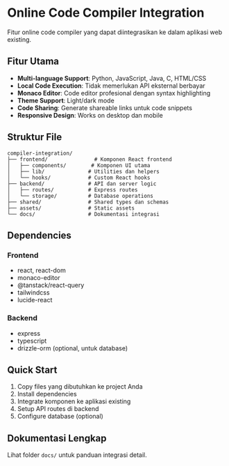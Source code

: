 # Online Code Compiler Integration

Fitur online code compiler yang dapat diintegrasikan ke dalam aplikasi web existing.

## Fitur Utama

- **Multi-language Support**: Python, JavaScript, Java, C, HTML/CSS
- **Local Code Execution**: Tidak memerlukan API eksternal berbayar
- **Monaco Editor**: Code editor profesional dengan syntax highlighting
- **Theme Support**: Light/dark mode
- **Code Sharing**: Generate shareable links untuk code snippets
- **Responsive Design**: Works on desktop dan mobile

## Struktur File

```
compiler-integration/
├── frontend/               # Komponen React frontend
│   ├── components/        # Komponen UI utama
│   ├── lib/              # Utilities dan helpers
│   └── hooks/            # Custom React hooks
├── backend/              # API dan server logic
│   ├── routes/           # Express routes
│   └── storage/          # Database operations
├── shared/               # Shared types dan schemas
├── assets/               # Static assets
└── docs/                 # Dokumentasi integrasi
```

## Dependencies

### Frontend
- react, react-dom
- monaco-editor
- @tanstack/react-query
- tailwindcss
- lucide-react

### Backend  
- express
- typescript
- drizzle-orm (optional, untuk database)

## Quick Start

1. Copy files yang dibutuhkan ke project Anda
2. Install dependencies
3. Integrate komponen ke aplikasi existing
4. Setup API routes di backend
5. Configure database (optional)

## Dokumentasi Lengkap

Lihat folder `docs/` untuk panduan integrasi detail.